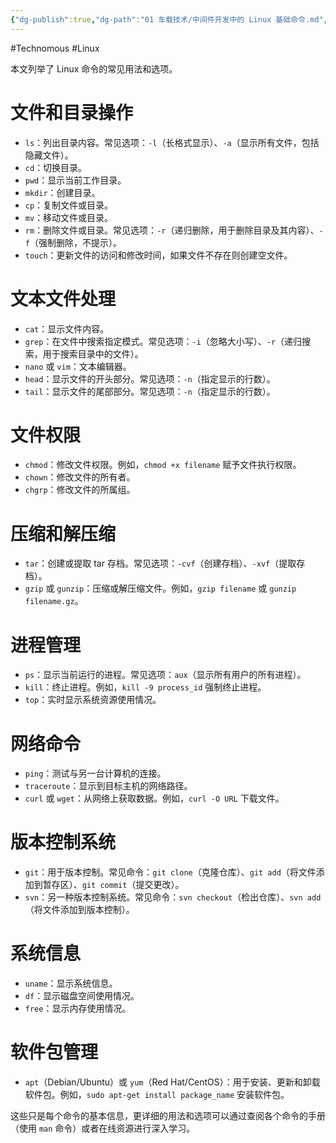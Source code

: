 ```yaml
---
{"dg-publish":true,"dg-path":"01 车载技术/中间件开发中的 Linux 基础命令.md","permalink":"/01 车载技术/中间件开发中的 Linux 基础命令/","created":"2024-01-31T16:53:18.000+08:00","updated":"2024-03-13T10:02:53.000+08:00"}
---
```


#Technomous #Linux 

本文列举了 Linux 命令的常见用法和选项。

# 文件和目录操作

   - `ls`：列出目录内容。常见选项：`-l`（长格式显示）、`-a`（显示所有文件，包括隐藏文件）。
   - `cd`：切换目录。
   - `pwd`：显示当前工作目录。
   - `mkdir`：创建目录。
   - `cp`：复制文件或目录。
   - `mv`：移动文件或目录。
   - `rm`：删除文件或目录。常见选项：`-r`（递归删除，用于删除目录及其内容）、`-f`（强制删除，不提示）。
   - `touch`：更新文件的访问和修改时间，如果文件不存在则创建空文件。

# 文本文件处理

   - `cat`：显示文件内容。
   - `grep`：在文件中搜索指定模式。常见选项：`-i`（忽略大小写）、`-r`（递归搜索，用于搜索目录中的文件）。
   - `nano` 或 `vim`：文本编辑器。
   - `head`：显示文件的开头部分。常见选项：`-n`（指定显示的行数）。
   - `tail`：显示文件的尾部部分。常见选项：`-n`（指定显示的行数）。

# 文件权限

   - `chmod`：修改文件权限。例如，`chmod +x filename` 赋予文件执行权限。
   - `chown`：修改文件的所有者。
   - `chgrp`：修改文件的所属组。

# 压缩和解压缩

   - `tar`：创建或提取 tar 存档。常见选项：`-cvf`（创建存档）、`-xvf`（提取存档）。
   - `gzip` 或 `gunzip`：压缩或解压缩文件。例如，`gzip filename` 或 `gunzip filename.gz`。

# 进程管理

   - `ps`：显示当前运行的进程。常见选项：`aux`（显示所有用户的所有进程）。
   - `kill`：终止进程。例如，`kill -9 process_id` 强制终止进程。
   - `top`：实时显示系统资源使用情况。

# 网络命令

   - `ping`：测试与另一台计算机的连接。
   - `traceroute`：显示到目标主机的网络路径。
   - `curl` 或 `wget`：从网络上获取数据。例如，`curl -O URL` 下载文件。

# 版本控制系统

   - `git`：用于版本控制。常见命令：`git clone`（克隆仓库）、`git add`（将文件添加到暂存区）、`git commit`（提交更改）。
   - `svn`：另一种版本控制系统。常见命令：`svn checkout`（检出仓库）、`svn add`（将文件添加到版本控制）。

# 系统信息

   - `uname`：显示系统信息。
   - `df`：显示磁盘空间使用情况。
   - `free`：显示内存使用情况。

# 软件包管理

   - `apt`（Debian/Ubuntu）或 `yum`（Red Hat/CentOS）：用于安装、更新和卸载软件包。例如，`sudo apt-get install package_name` 安装软件包。

这些只是每个命令的基本信息，更详细的用法和选项可以通过查阅各个命令的手册（使用 `man` 命令）或者在线资源进行深入学习。